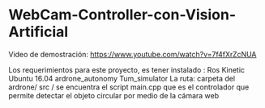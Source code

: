 # WebCam-Controller-con-Vision-Artificial
Video de demostración:  https://www.youtube.com/watch?v=7f4fXrZcNUA

Los requerimientos para este proyecto, es tener instalado :
Ros Kinetic
Ubuntu 16.04
ardrone_autonomy
Tum_simulator
La ruta: carpeta del ardrone/ src / se encuentra el script main.cpp que es el controlador que permite detectar el objeto circular por medio de la cámara web
